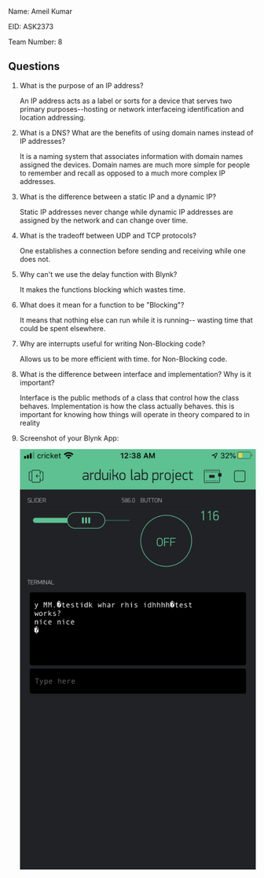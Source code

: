 Name: Ameil Kumar

EID: ASK2373

Team Number: 8

## Questions

1. What is the purpose of an IP address?

    An IP address acts as a label or sorts for a device that serves two primary purposes--hosting or network interfaceing identification and location addressing.

2. What is a DNS? What are the benefits of using domain names instead of IP addresses?

    It is a naming system that associates information with domain names assigned the devices. Domain names are much more simple for people to remember and recall as opposed to a much more complex IP addresses. 


3. What is the difference between a static IP and a dynamic IP?

    Static IP addresses never change while dynamic IP addresses are assigned by the network and can change over time. 

4. What is the tradeoff between UDP and TCP protocols?

    One establishes a connection before sending and receiving while one does not. 

5. Why can't we use the delay function with Blynk?

    It makes the functions blocking which wastes time. 

6. What does it mean for a function to be "Blocking"?

    It means that nothing else can run while it is running-- wasting time that could be spent elsewhere.

7. Why are interrupts useful for writing Non-Blocking code?

    Allows us to be more efficient with time. for Non-Blocking code.

8. What is the difference between interface and implementation? Why is it important?

    Interface is the public methods of a class that control how the class behaves. Implementation is how the class actually behaves. this is important for knowing how things will operate in theory compared to in reality

9. Screenshot of your Blynk App:

    ![your image here->](screenshot.png)
